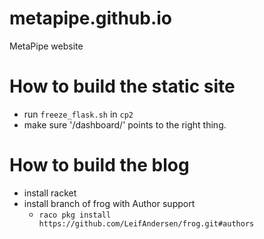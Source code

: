 # metapipe.github.io
MetaPipe website

# How to build the static site
* run `freeze_flask.sh` in `cp2`
* make sure '/dashboard/' points to the right thing.

# How to build the blog

* install racket
* install branch of frog with Author support
    - `raco pkg install https://github.com/LeifAndersen/frog.git#authors`
